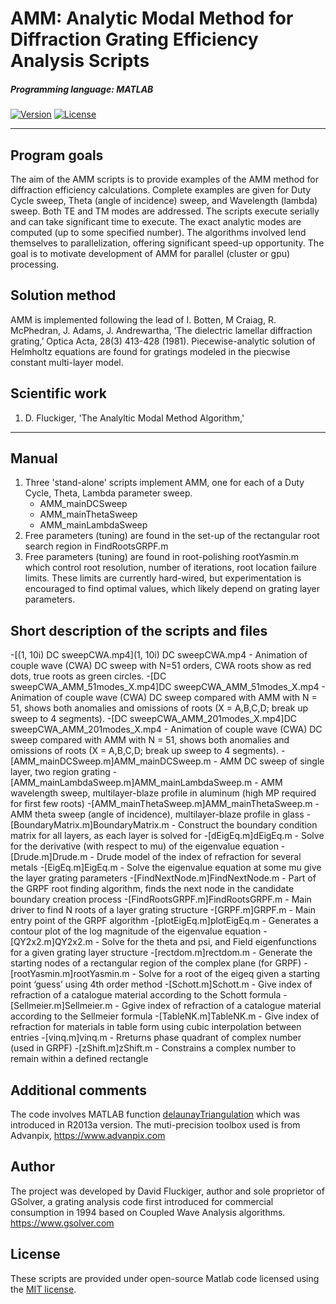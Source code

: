 # AMM: Analytic Modal Method for Diffraction Grating Efficiency Analysis Scripts

##### Programming language: MATLAB

[![Version](https://img.shields.io/badge/version-1.0-green.svg)](README.md) [![License](https://img.shields.io/badge/license-MIT-blue.svg)](http://opensource.org/licenses/MIT)

---
## Program goals
The aim of the AMM scripts is to provide examples of the AMM method for diffraction efficiency calculations.  Complete examples are given for Duty Cycle sweep, Theta (angle of incidence) sweep, and Wavelength (lambda) sweep. Both TE and TM modes are addressed. The scripts execute serially and can take significant time to execute. The exact analytic modes are computed (up to some specified number). The algorithms involved lend themselves to parallelization, offering significant speed-up opportunity. The goal is to motivate development of AMM for parallel (cluster or gpu) processing.

## Solution method
AMM is implemented following the lead of I. Botten, M Craiag, R. McPhedran, J. Adams, J. Andrewartha, ‘The dielectric lamellar diffraction grating,’ Optica Acta, 28(3) 413-428 (1981). Piecewise-analytic solution of Helmholtz equations are found for gratings modeled in the piecwise constant multi-layer model. 

## Scientific work
1. D. Fluckiger, 'The Analyltic Modal Method Algorithm,'

---
## Manual
1. Three 'stand-alone' scripts implement AMM, one for each of a Duty Cycle, Theta, Lambda parameter sweep.
    * AMM_mainDCSweep
    * AMM_mainThetaSweep
    * AMM_mainLambdaSweep
2. Free parameters (tuning) are found in the set-up of the rectangular root search region in FindRootsGRPF.m
3. Free parameters (tuning) are found in root-polishing rootYasmin.m which control root resolution, number of iterations, root location failure limits. These limits are currently hard-wired, but experimentation is encouraged to find optimal values, which likely depend on grating layer parameters.
 
## Short description of the scripts and files
-[(1, 10i) DC sweepCWA.mp4](1, 10i) DC sweepCWA.mp4 - Animation of couple wave (CWA) DC sweep with N=51 orders, CWA roots show as red dots, true roots as green circles.
-[DC sweepCWA_AMM_51modes_X.mp4]DC sweepCWA_AMM_51modes_X.mp4 - Animation of couple wave (CWA) DC sweep compared with AMM with N = 51, shows both anomalies and omissions of roots (X = A,B,C,D; break up sweep to 4 segments).
-[DC sweepCWA_AMM_201modes_X.mp4]DC sweepCWA_AMM_201modes_X.mp4 - Animation of couple wave (CWA) DC sweep compared with AMM with N = 51, shows both anomalies and omissions of roots (X = A,B,C,D; break up sweep to 4 segments).
-[AMM_mainDCSweep.m]AMM_mainDCSweep.m - AMM DC sweep of single layer, two region grating
-[AMM_mainLambdaSweep.m]AMM_mainLambdaSweep.m - AMM wavelength sweep, multilayer-blaze profile in aluminum (high MP required for first few roots)
-[AMM_mainThetaSweep.m]AMM_mainThetaSweep.m - AMM theta sweep (angle of incidence), multilayer-blaze profile in glass
-[BoundaryMatrix.m]BoundaryMatrix.m - Construct the boundary condition matrix for all layers, as each layer is solved for
-[dEigEq.m]dEigEq.m - Solve for the derivative (with respect to mu) of the eigenvalue equation
-[Drude.m]Drude.m -	Drude model of the index of refraction for several metals
-[EigEq.m]EigEq.m -	Solve the eigenvalue equation at some mu give the layer grating parameters
-[FindNextNode.m]FindNextNode.m - Part of the GRPF root finding algorithm,  finds the next node in the candidate boundary creation process
-[FindRootsGRPF.m]FindRootsGRPF.m - Main driver to find N roots of a layer grating structure
-[GRPF.m]GRPF.m - Main entry point of the GRPF algorithm
-[plotEigEq.m]plotEigEq.m - Generates a contour plot of the log magnitude of the eigenvalue equation
-[QY2x2.m]QY2x2.m -	Solve for the theta and psi, and Field eigenfunctions for a given grating layer structure
-[rectdom.m]rectdom.m - Generate the starting nodes of a rectangular region of the complex plane (for GRPF)
-[rootYasmin.m]rootYasmin.m -	Solve for a root of the eigeq given a starting point ‘guess’ using 4th order method
-[Schott.m]Schott.m - Give index of refraction of a catalogue material according to the Schott formula
-[Sellmeier.m]Sellmeier.m - Ggive index of refraction of a catalogue material according to the Sellmeier formula
-[TableNK.m]TableNK.m -	Give index of refraction for materials in table form using cubic interpolation between entries
-[vinq.m]vinq.m - Rreturns phase quadrant of complex number (used in GRPF)
-[zShift.m]zShift.m - Constrains a complex number to remain within a defined rectangle

## Additional comments
The code involves MATLAB function [delaunayTriangulation](https://uk.mathworks.com/help/matlab/ref/delaunaytriangulation.html) which was introduced in R2013a version. The muti-precision toolbox used is from Advanpix, https://www.advanpix.com  

## Author
The project was developed by David Fluckiger, author and sole proprietor of GSolver, a grating analysis code first introduced for commercial consumption in 1994 based on Coupled Wave Analysis algorithms. https://www.gsolver.com

## License
These scripts are provided under open-source Matlab code licensed using the [MIT license](LICENSE.md).
